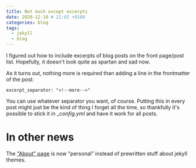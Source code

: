 ```yaml
---
title: Not much except excerpts
date: 2020-12-10 # 21:02 +0100
categories: blog
tags:
  - jekyll
  - blog
---
```


I figured out how to include excerpts of blog posts on the front page/post list. Hopefully, it doesn't look quite as spartan and sad now.

<!--more-->

As it turns out, nothing more is required than adding a line in the frontmatter of the post:

    excerpt_separator: "<!--more-->"

You can use whatever separator you want, of course. Putting this in every post might just be the kind of thing I forget all the time, so thankfully it's possible to stick it in _\_config.yml_ and have it work for all posts.

# In other news

The ["About" page](/about) is now "personal" instead of prewritten stuff about jekyll themes.
